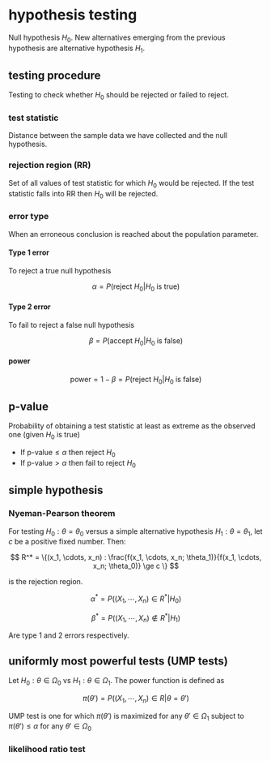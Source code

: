 # hypothesis testing

Null hypothesis $H_0$. New alternatives emerging from the previous hypothesis are alternative hypothesis $H_1$.

## testing procedure

Testing to check whether $H_0$ should be rejected or failed to reject.

### test statistic

Distance between the sample data we have collected and the null hypothesis.

### rejection region (RR)

Set of all values of test statistic for which $H_0$ would be rejected. If the test statistic falls into RR then $H_0$ will be rejected.

### error type

When an erroneous conclusion is reached about the population parameter.

#### Type 1 error

To reject a true null hypothesis

$$
\alpha = P(\text{reject } H_0|H_0 \text{ is true})
$$

#### Type 2 error

To fail to reject a false null hypothesis

$$
\beta = P(\text{accept } H_0|H_0 \text{ is false})
$$

#### power

$$
\text{power} = 1 - \beta = P(\text{reject } H_0|H_0 \text{ is false})
$$

## p-value

Probability of obtaining a test statistic at least as extreme as the observed one (given $H_0$ is true)

- If $\text{p-value} \le \alpha$ then reject $H_0$
- If $\text{p-value} > \alpha$ then fail to reject $H_0$

## simple hypothesis

### Nyeman-Pearson theorem

For testing $H_0: \theta = \theta_0$ versus a simple alternative hypothesis $H_1: \theta = \theta_1$, let $c$ be a positive fixed number. Then:

$$
R^* = \{(x_1, \cdots, x_n) : \frac{f(x_1, \cdots, x_n; \theta_1)}{f(x_1, \cdots, x_n; \theta_0)} \ge c \}
$$

is the rejection region.

$$
\alpha^* = P((X_1, \cdots, X_n) \in R^* | H_0)
$$

$$
\beta^* = P((X_1, \cdots, X_n) \notin R^* | H_1)
$$

Are type 1 and 2 errors respectively.

## uniformly most powerful tests (UMP tests)

Let $H_0: \theta \in \Omega_0$ vs $H_1: \theta \in \Omega_1$. The power function is defined as

$$
\pi(\theta') = P((X_1, \cdots, X_n) \in R|\theta = \theta')
$$

UMP test is one for which $\pi(\theta')$ is maximized for any $\theta' \in \Omega_1$ subject to $\pi(\theta') \le \alpha$ for any $\theta' \in \Omega_0$

### likelihood ratio test
